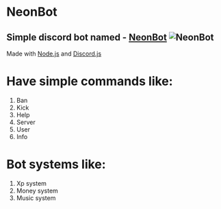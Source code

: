 # NeonBot
Simple discord bot named - [NeonBot](https://discordapp.com/oauth2/authorize?client_id=597606520330649622&scope=bot&permissions=8)
![NeonBot](https://cdn.glitch.com/9c6b0f62-e785-4559-85a7-b8dbaf7621b1%2FNeonsTeamIcoSmall.png?v=1566497900164)
--------------
Made with [Node.js](https://nodejs.org/) and [Discord.js](https://discord.js.org/)

# Have simple commands like:
1. Ban
2. Kick
3. Help
4. Server
5. User
6. Info

# Bot systems like:
1. Xp system
2. Money system
3. Music system
